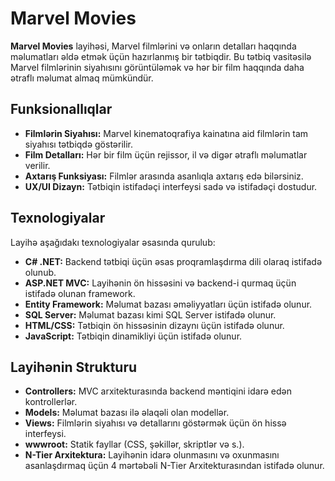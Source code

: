 # Marvel Movies

**Marvel Movies**  layihəsi, Marvel filmlərini və onların detalları haqqında məlumatları əldə etmək üçün hazırlanmış bir tətbiqdir. Bu tətbiq vasitəsilə Marvel filmlərinin siyahısını görüntüləmək və hər bir film haqqında daha ətraflı məlumat almaq mümkündür.

## Funksionallıqlar

- **Filmlərin Siyahısı:** Marvel kinematoqrafiya kainatına aid filmlərin tam siyahısı tətbiqdə göstərilir.
- **Film Detalları:** Hər bir film üçün rejissor, il və digər ətraflı məlumatlar verilir.
- **Axtarış Funksiyası:** Filmlər arasında asanlıqla axtarış edə bilərsiniz.
- **UX/UI Dizayn:** Tətbiqin istifadəçi interfeysi sadə və istifadəçi dostudur.

## Texnologiyalar

Layihə aşağıdakı texnologiyalar əsasında qurulub:

- **C# .NET:** Backend tətbiqi üçün əsas proqramlaşdırma dili olaraq istifadə olunub.
- **ASP.NET MVC:** Layihənin ön hissəsini və backend-i qurmaq üçün istifadə olunan framework.
- **Entity Framework:** Məlumat bazası əməliyyatları üçün istifadə olunur.
- **SQL Server:** Məlumat bazası kimi SQL Server istifadə olunur.
- **HTML/CSS:** Tətbiqin ön hissəsinin dizaynı üçün istifadə olunur.
- **JavaScript:** Tətbiqin dinamikliyi üçün istifadə olunur.

## Layihənin Strukturu
- **Controllers:** MVC arxitekturasında backend məntiqini idarə edən kontrollerlər.
- **Models:** Məlumat bazası ilə əlaqəli olan modellər.
- **Views:** Filmlərin siyahısı və detallarını göstərmək üçün ön hissə interfeysi.
- **wwwroot:** Statik fayllar (CSS, şəkillər, skriptlər və s.).
- **N-Tier Arxitektura:** Layihənin idarə olunmasını və oxunmasını asanlaşdırmaq üçün 4 mərtəbəli N-Tier Arxitekturasından istifadə olunur.